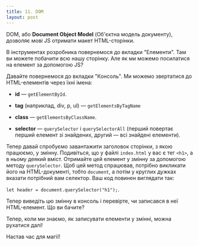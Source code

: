 ```yaml
---
title: 11. DOM
layout: post
---
```


DOM, або **Document Object Model** \(Об'єктна модель документу\), дозволяє мові JS отримати макет HTML-сторінки.

В інструментах розробника повернемося до вкладки "Елементи". Там ви можете побачити всю нашу сторінку. Але як ми можемо посилатися на елемент за допомогою JS?

Давайте повернемося до вкладки "Консоль". Ми можемо звертатися до HTML-елементів через їхні імена:

- **id** &mdash; `getElementById`.

- **tag**  \(наприклад, div, p, ul\) &mdash; `getElementsByTagName`

- **class** &mdash; `getElementsByClassName`.

- **selector** &mdash; `querySelector` і `querySelectorAll` (перший повертає перший елемент зі знайдених, другий &mdash; всі знайдені елементи).

Тепер давай спробуємо завантажити заголовок сторінки, з якою працюємо, у змінну. Подивіться, що у файлі `index.html` у вас є тег `<h1>`, а в ньому деякий вміст. Отримайте цей елемент у змінну за допомогою методу `querySelector`. Щоб цей метод спрацював, потрібно викликати його на HTML-документі, тобто `document`, а потім у круглих дужках вказати потрібний вам селектор. Ваш код повинен виглядати так:

`let header = document.querySelector("h1");`.

Тепер виведіть цю змінну в консоль і перевірте, чи записався в неї HTML-елемент. Що ви бачите?

Тепер, коли ми знаємо, як записувати елементи у змінні, можна рухатися далі!

Настав час для магії!
